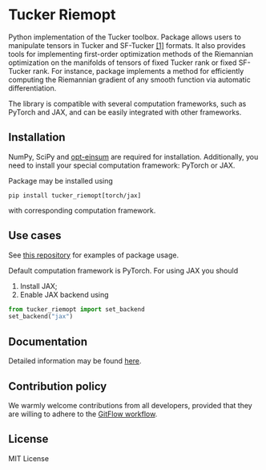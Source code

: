 # Tucker Riemopt

Python implementation of the Tucker toolbox. Package allows users to manipulate
tensors in Tucker and SF-Tucker [[1]]() formats. It also provides tools 
for implementing first-order optimization methods of the Riemannian 
optimization on the manifolds of tensors of fixed Tucker rank or fixed SF-Tucker rank.
For instance, package implements a method for efficiently computing the Riemannian
gradient of any smooth function via automatic differentiation.

The library is compatible with several computation frameworks, such as PyTorch and JAX, and can be easily integrated with other frameworks.

## Installation
NumPy, SciPy and [opt-einsum](https://pypi.org/project/opt-einsum/)
are required for installation. Additionally, you need to install your special
computation framework: PyTorch or JAX.

Package may be installed using

`pip install tucker_riemopt[torch/jax]`

with corresponding computation framework.

## Use cases
See [this repository](https://github.com/johanDDC/R-TuckER) for examples of package usage.

Default computation framework is PyTorch. For using JAX you should

1. Install JAX;
2. Enable JAX backend using

```python
from tucker_riemopt import set_backend
set_backend("jax")
```

<!-- ## Quick start
See `examples` folder to dive into `tucker_riemopt` basics.

* [backend](https://github.com/johanDDC/tucker_riemopt/blob/master/examples/backend.ipynb) notebook contains a guide, how to use different computational frameworks for both routine operations and computations requires autodiff;
* [eigenvalues](https://github.com/johanDDC/tucker_riemopt/blob/master/examples/eigenvalues.ipynb) notebook contains a basic guide for performing riemannian optimization on manifold of tensors of fixed multilinear rank using this package; -->

[//]: # (## Structure overview)

[//]: # ()
[//]: # (The main classes representing Tucker tensors and Tucker matrices are [`Tucker`]&#40;https://github.com/johanDDC/tucker_riemopt/blob/master/tucker_riemopt/tucker.py&#41; and [`TuckerMatrix`]&#40;https://github.com/johanDDC/tucker_riemopt/blob/master/tucker_riemopt/matrix.py&#41;. )

[//]: # (Also we've implemented [`SparseTucker`]&#40;https://github.com/johanDDC/tucker_riemopt/blob/master/tucker_riemopt/tucker.py&#41; class for sparse representation of Tucker tensor. May be useful for tensor completion task or RecSys.)

## Documentation

Detailed information may be found [here](https://johanddc.github.io/tucker_riemopt/).

## Contribution policy

We warmly welcome contributions from all developers, provided that they are willing to adhere to the [GitFlow workflow](https://www.atlassian.com/git/tutorials/comparing-workflows/gitflow-workflow).

## License
MIT License
